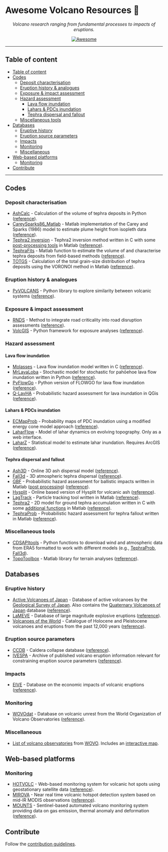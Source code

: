 # Awesome Volcano Resources 🌋

<p align="center">
    <em>Volcano research ranging from fundamental processes to impacts of eruptions.</em>
</p>
<p align="center">
<a href="https://github.com/sindresorhus/awesome" target="_blank">
    <img src="https://cdn.rawgit.com/sindresorhus/awesome/d7305f38d29fed78fa85652e3a63e154dd8e8829/media/badge.svg" alt="Awesome">
</a>
</p>

--- 


## Table of content

- [Table of content](#table-of-content)
- [Codes](#codes)
  - [Deposit characterisation](#deposit-characterisation)
  - [Eruption history & analogues](#eruption-history--analogues)
  - [Exposure & impact assessment](#exposure--impact-assessment)
  - [Hazard assessment](#hazard-assessment)
    - [Lava flow inundation](#lava-flow-inundation)
    - [Lahars & PDCs inundation](#lahars--pdcs-inundation)
    - [Tephra dispersal and fallout](#tephra-dispersal-and-fallout)
  - [Miscellaneous tools](#miscellaneous-tools)
- [Databases](#databases)
  - [Eruptive history](#eruptive-history)
  - [Eruption source parameters](#eruption-source-parameters)
  - [Impacts](#impacts)
  - [Monitoring](#monitoring)
  - [Miscellaneous](#miscellaneous)
- [Web-based platforms](#web-based-platforms)
  - [Monitoring](#monitoring-1)
- [Contribute](#contribute)


---

## Codes 

### Deposit characterisation

- [AshCalc](https://github.com/MatthewDaggitt/AshCalc) - Calculation of the volume of tephra deposits in Python ([reference](https://appliedvolc.biomedcentral.com/articles/10.1186/2191-5040-3-7)).
- [CareySparks86_Matlab](https://github.com/e5k/CareySparks86_Matlab) - Matlab implementation of the Carey and Sparks (1986) model to estimate plume height from isopleth data ([reference](https://link.springer.com/article/10.1007/BF01046546)).
- [Tephra2 inversion](https://github.com/geoscience-community-codes/tephra2-inversion) - Tephra2 inversion method written in C with some [post-processing tools](https://github.com/e5k/Tephra2Utils) in Matlab ([reference](https://pubs.geoscienceworld.org/gsl/books/book/1732/chapter/107601115/Inversion-is-the-key-to-dispersionunderstanding)).
- [TephraFits](https://github.com/e5k/TephraFits) - Matlab function to estimate the volume of and characterise tephra deposits from field-based methods ([reference](https://link.springer.com/article/10.1186/s13617-018-0081-1)).
- [TOTGS](https://github.com/e5k/TOTGS) - Calculation of the total grain-size distribution of tephra deposits using the VORONOI method in Matlab ([reference](https://link.springer.com/article/10.1007/s00445-004-0386-2)).

### Eruption history & analogues

- [PyVOLCANS](https://github.com/BritishGeologicalSurvey/pyvolcans) - Python library to explore similarity between volcanic systems ([reference](https://link.springer.com/article/10.1007/s00445-019-1336-3)).

### Exposure & impact assessment 

- [RNDS](https://github.com/vharg/RNDS/) - Method to integrate road criticality into road disruption assessments ([reference](https://appliedvolc.biomedcentral.com/articles/10.1186/s13617-022-00118-x)).
- [VolcGIS](https://github.com/vharg/VolcGIS) - Python framework for exposure analyses ([reference](https://nhess.copernicus.org/articles/22/1233/2022/)).

### Hazard assessment

#### Lava flow inundation 

- [Molasses](https://github.com/geoscience-community-codes/MOLASSES) - Lava flow inundation model written in C ([reference](https://link.springer.com/article/10.1186/2191-5040-1-3)).
- [MrLavaLoba](https://github.com/demichie/MrLavaLoba) - Stochastic model for stochastic for pahōehoe lava flow inundation written in Python ([reference](https://www.sciencedirect.com/science/article/abs/pii/S0377027317303876)).
- [PyFlowGo](https://github.com/pyflowgo/pyflowgo) - Python version of FLOWGO for lava flow inundation ([reference](https://www.sciencedirect.com/science/article/pii/S0098300417306738)).
- [Q-LavHA](https://we.vub.ac.be/en/q-lavha) - Probabilistic hazard assessment for lava inundation in QGis ([reference](https://www.sciencedirect.com/science/article/pii/S0098300416303715)).
  
#### Lahars & PDCs inundation

- [ECMapProb](https://github.com/AlvaroAravena/ECMapProb) - Probability maps of PDC inundation using a modified energy cone model approach ([reference](https://agupubs.onlinelibrary.wiley.com/doi/abs/10.1029/2019JB019271)).
- [LaharFlow](https://www.laharflow.bristol.ac.uk) - Model of lahar dynamics on evolving topography. Only as a web interface.
- [LaharZ](https://pubs.usgs.gov/of/2014/1073/) - Statistical model to estimate lahar inundation. Requires ArcGIS ([reference](https://pubs.usgs.gov/of/2014/1073/pdf/ofr2014-1073.pdf)).

#### Tephra dispersal and fallout

- [Ash3D](https://vsc-ash.wr.usgs.gov/ash3d-gui/#!/) - Online 3D ash dispersal model ([reference](http://onlinelibrary.wiley.com/doi/10.1029/2011JB008968/abstract)).
- [Fall3d](https://gitlab.com/fall3d-distribution) - 3D atmospheric tephra dispersal ([reference](https://gmd.copernicus.org/articles/13/1431/2020/)).
- [GBF](https://github.com/unigeSPC/gbf) - Probabilistic hazard assessment for ballistic impacts written in Matlab ([post processing](https://github.com/e5k/GBF-Post-Processing)) ([reference](https://www.sciencedirect.com/science/article/pii/S0377027316301317)).
- [Hysplit](https://www.ready.noaa.gov/READYVolcAsh.php) - Online based version of Hysplit for volcanic ash ([reference](https://www.arl.noaa.gov/hysplit/hysplit-references/)).
- [LagTrack](https://github.com/e5k/LagTrack) - Particle tracking tool written in Matlab ([reference](https://www.sciencedirect.com/science/article/abs/pii/S0012821X21002399)).
- [Tephra2](https://github.com/geoscience-community-codes/tephra2) - 2D model for ground tephra accumulation written in C with some [additional functions](https://github.com/e5k/Tephra2Utils) in Matlab ([reference](https://agupubs.onlinelibrary.wiley.com/doi/full/10.1029/2003JB002896)).
- [TephraProb](https://github.com/e5k/TephraProb) - Probabilistic hazard assessment for tephra fallout written in Matlab ([reference](https://appliedvolc.biomedcentral.com/articles/10.1186/s13617-016-0050-5)).

### Miscellaneous tools

- [CDSAPItools](https://github.com/e5k/CDSAPItools) - Python functions to download wind and atmospheric data from ERA5 formatted to work with different models (e.g., [TephraProb](https://github.com/e5k/TephraProb), [Fall3d](https://gitlab.com/fall3d-distribution)).
- [TopoToolbox](https://github.com/wschwanghart/topotoolbox) - Matlab library for terrain analyses ([reference](https://esurf.copernicus.org/articles/2/1/2014/)).

## Databases

### Eruptive history

- [Active Volcanoes of Japan](https://gbank.gsj.jp/volcano/Act_Vol/index.html) - Database of active volcanoes by the [Geological Survey of Japan](https://www.gsj.jp/en/). Also contains the [Quaternary Volcanoes of Japan](https://gbank.gsj.jp/volcano/Quat_Vol/index_e.html) database ([reference](https://researchmap.jp/read0139229/presentations/35736250)).
- [LaMEVE](https://www2.bgs.ac.uk/vogripa/searchVOGRIPA.cfc?method=searchForm) - Database of large magnitude explosive eruptions ([reference](https://appliedvolc.biomedcentral.com/articles/10.1186/2191-5040-1-4)).
- [Volcanoes of the World](https://volcano.si.edu) - Catalogue of Holocene and Pleistocene volcanoes and eruptions from the past 12,000 years ([reference](https://www.ucpress.edu/book/9780520268777/volcanoes-of-the-world)).

### Eruption source parameters

- [CCDB](http://gvb-csic.es/CCDB/) - Caldera collapse database ([reference](https://www.sciencedirect.com/science/article/pii/S0377027308001182)).
- [IVESPA](http://www.ivespa.co.uk) - Archive of published volcano eruption information relevant for constraining eruption source parameters ([reference](https://www.sciencedirect.com/science/article/pii/S0377027321001244?via%3Dihub)).

### Impacts 

- [EIVE](https://data.cerdi.uca.fr/erup-vol/) - Database on the economic impacts of volcanic eruptions ([reference](https://hal-emse.ccsd.cnrs.fr/MSHC/hal-03518989v1)).

### Monitoring

- [WOVOdat](https://www.wovodat.org) - Database on volcanic unrest from the World Organization of Volcano Observatories ([reference](https://www.sciencedirect.com/science/article/pii/S0377027317302718)).

### Miscellaneous

- [List of volcano observatories](https://wovo.iavceivolcano.org/observatories) from [WOVO](https://wovo.iavceivolcano.org). Includes an [interactive map](https://wovo.iavceivolcano.org/component/wrapper/?Itemid=110).

## Web-based platforms
  
### Monitoring

- [HOTVOLC](https://hotvolc.opgc.fr/www/index.php) - Web-based monitoring system for volcanic hot spots using geostationary satellite data ([reference](https://www.lyellcollection.org/doi/abs/10.1144/sp426.31)).
- [MIROVA](https://www.mirovaweb.it) - Near real time volcanic hotspot detection system based on mid-IR MODIS observations ([reference](https://www.frontiersin.org/articles/10.3389/feart.2019.00362/full)).
- [MOUNTS](http://www.mounts-project.com/home) - Sentinel-based automated volcano monitoring system providing data on gas emission, thermal anomaly and deformation ([reference](https://www.mdpi.com/2072-4292/11/13/1528)).

## Contribute

Follow the [contribution guidelines](https://github.com/CERG-C/awesome-volcano/blob/main/contributing.md).